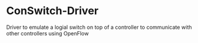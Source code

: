 ConSwitch-Driver
================

Driver to emulate a logial switch on top of a controller to communicate with other controllers using OpenFlow
